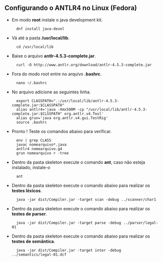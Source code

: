 ## Configurando o ANTLR4 no Linux (Fedora)

- Em modo **root** instale o java development kit.

        dnf install java-devel

- Vá até a pasta **/usr/local/lib**.

        cd /usr/local/lib

- Baixe o arquivo **antlr-4.5.3-complete.jar**.

        curl -O http://www.antlr.org/download/antlr-4.5.3-complete.jar

- Fora do modo root entre no arquivo **.bashrc**.

        nano ~/.bashrc

- No arquivo adicione as seguintes linha.

        export CLASSPATH=".:/usr/local/lib/antlr-4.5.3-complete.jar:$CLASSPATH"
        alias antlr4='java -Xmx500M -cp "/usr/local/lib/antlr-4.5.3-complete.jar:$CLSSPATH" org.antlr.v4.Tool'
        alias grun='java org.antlr.v4.gui.TestRig'
        source .bashrc

- Pronto ! Teste os comandos abaixo para verificar.

        env | grep CLASS
        javac nomearquivo*.java
        antlr4 nomearquivo.g4
        grun nomearquivo r -tree

- Dentro da pasta skeleton execute o comando **ant**, caso não esteja instalado, instale-o

        ant

- Dentro da pasta skeleton execute o comando abaixo para realizar os **testes léxicos**.

        java -jar dist/Compiler.jar -target scan -debug ../scanner/char1

- Dentro da pasta skeleton execute o comando abaixo para realizar os **testes de parser**.

        java -jar dist/Compiler.jar -target parse -debug ../parser/legal-01

- Dentro da pasta skeleton execute o comando abaixo para realizar os **testes de semântica**.

        java -jar dist/Compiler.jar -target inter -debug ../semantics/legal-01.dcf